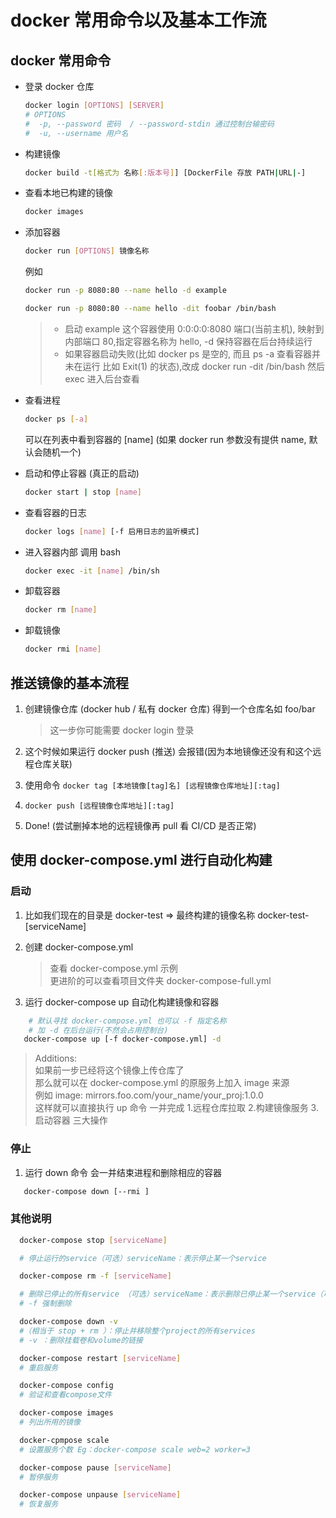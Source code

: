 # docker 常用命令以及基本工作流

## docker 常用命令

- 登录 docker 仓库

  ```bash
  docker login [OPTIONS] [SERVER]
  # OPTIONS
  #  -p, --password 密码  / --password-stdin 通过控制台输密码
  #  -u, --username 用户名
  ```

- 构建镜像

  ```bash
  docker build -t[格式为 名称[:版本号]] [DockerFile 存放 PATH|URL|-]
  ```

- 查看本地已构建的镜像

  ```bash
  docker images
  ```

- 添加容器

  ```bash
  docker run [OPTIONS] 镜像名称
  ```

  例如

  ```bash
  docker run -p 8080:80 --name hello -d example
  ```

  ```bash
  docker run -p 8080:80 --name hello -dit foobar /bin/bash
  ```

  > - 启动 example 这个容器使用 0:0:0:0:8080 端口(当前主机), 映射到内部端口 80,指定容器名称为 hello, -d 保持容器在后台持续运行
  > - 如果容器启动失败(比如 docker ps 是空的, 而且 ps -a 查看容器并未在运行 比如 Exit(1) 的状态),改成 docker run -dit /bin/bash 然后 exec 进入后台查看

- 查看进程

  ```bash
  docker ps [-a]
  ```

  可以在列表中看到容器的 [name] (如果 docker run 参数没有提供 name, 默认会随机一个)

- 启动和停止容器 (真正的启动)

  ```bash
  docker start | stop [name]
  ```

- 查看容器的日志

  ```bash
  docker logs [name] [-f 启用日志的监听模式]
  ```

- 进入容器内部 调用 bash

  ```bash
  docker exec -it [name] /bin/sh
  ```

- 卸载容器

  ```bash
  docker rm [name]
  ```

- 卸载镜像
  ```bash
  docker rmi [name]
  ```

## 推送镜像的基本流程

1. 创建镜像仓库 (docker hub / 私有 docker 仓库) 得到一个仓库名如 foo/bar

   > 这一步你可能需要 docker login 登录

2. 这个时候如果运行 docker push (推送) 会报错(因为本地镜像还没有和这个远程仓库关联)

3. 使用命令 `docker tag [本地镜像[tag]名] [远程镜像仓库地址][:tag]`

4. `docker push [远程镜像仓库地址][:tag]`

5. Done! (尝试删掉本地的远程镜像再 pull 看 CI/CD 是否正常)

## 使用 docker-compose.yml 进行自动化构建

### 启动

1. 比如我们现在的目录是 docker-test => 最终构建的镜像名称 docker-test-[serviceName]

2. 创建 docker-compose.yml

   > 查看 docker-compose.yml 示例 \
   > 更进阶的可以查看项目文件夹 docker-compose-full.yml

3. 运行 docker-compose up 自动化构建镜像和容器

```bash
    # 默认寻找 docker-compose.yml 也可以 -f 指定名称
    # 加 -d 在后台运行(不然会占用控制台)
   docker-compose up [-f docker-compose.yml] -d
```

> Additions: \
> 如果前一步已经将这个镜像上传仓库了 \
> 那么就可以在 docker-compose.yml 的原服务上加入 image 来源 \
> 例如 image: mirrors.foo.com/your_name/your_proj:1.0.0 \
> 这样就可以直接执行 up 命令 一并完成 1.远程仓库拉取 2.构建镜像服务 3.启动容器 三大操作

### 停止

1. 运行 down 命令 会一并结束进程和删除相应的容器

```bash
   docker-compose down [--rmi ]
```

### 其他说明

```bash
  docker-compose stop [serviceName]

  # 停止运行的service（可选）serviceName：表示停止某一个service

  docker-compose rm -f [serviceName]

  # 删除已停止的所有service （可选）serviceName：表示删除已停止某一个service（可以用docker-compose up重新构建service）
  # -f 强制删除

  docker-compose down -v
  #（相当于 stop + rm ）：停止并移除整个project的所有services
  # -v ：删除挂载卷和volume的链接

  docker-compose restart [serviceName]
  # 重启服务

  docker-compose config
  # 验证和查看compose文件

  docker-compose images
  # 列出所用的镜像

  docker-cpmpose scale
  # 设置服务个数 Eg：docker-compose scale web=2 worker=3

  docker-compose pause [serviceName]
  # 暂停服务

  docker-compose unpause [serviceName]
  # 恢复服务
```
